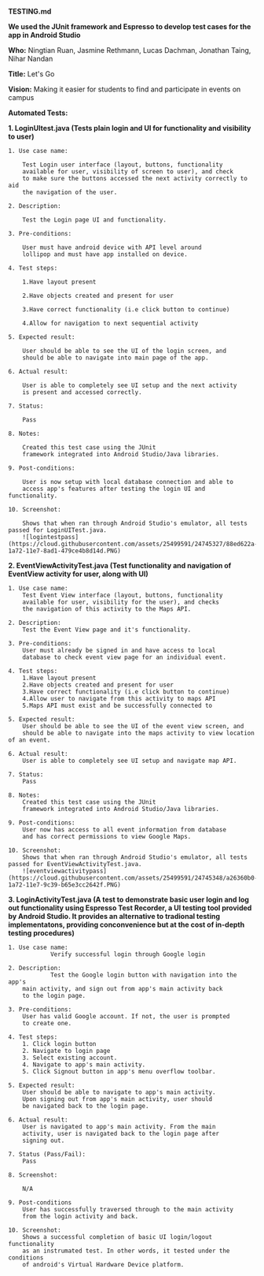 ****TESTING.md****

****We used the JUnit framework and Espresso to develop test cases for the app in Android Studio****


**Who:** Ningtian Ruan, Jasmine Rethmann, Lucas Dachman, Jonathan Taing, Nihar Nandan

**Title:** Let's Go

**Vision:** Making it easier for students to find and participate in events on campus

**Automated Tests:** 

**1. LoginUItest.java (Tests plain login and UI for functionality and visibility to user)**

	1. Use case name:
	
		Test Login user interface (layout, buttons, functionality 
		available for user, visibility of screen to user), and check 
		to make sure the buttons accessed the next activity correctly to aid
		the navigation of the user.
	
	2. Description:
	
		Test the Login page UI and functionality.
	
	3. Pre-conditions:
	
		User must have android device with API level around
		lollipop and must have app installed on device.
	
	4. Test steps:
	
		1.Have layout present
		
		2.Have objects created and present for user
		
		3.Have correct functionality (i.e click button to continue)
		
		4.Allow for navigation to next sequential activity
	
	5. Expected result:
	
		User should be able to see the UI of the login screen, and
		should be able to navigate into main page of the app.
	
	6. Actual result:
	
		User is able to completely see UI setup and the next activity
		is present and accessed correctly.
	
	7. Status:
	
		Pass
	
	8. Notes:
	
		Created this test case using the JUnit 
		framework integrated into Android Studio/Java libraries.
	
	9. Post-conditions:
	
		User is now setup with local database connection and able to
		access app's features after testing the login UI and functionality. 
	
	10. Screenshot:
	
		Shows that when ran through Android Studio's emulator, all tests passed for LoginUITest.java.
		![logintestpass](https://cloud.githubusercontent.com/assets/25499591/24745327/88ed622a-1a72-11e7-8ad1-479ce4b8d14d.PNG)
		
	

**2. EventViewActivityTest.java (Test functionality and navigation of EventView activity for user, along with UI)**

	1. Use case name:
		Test Event View interface (layout, buttons, functionality
		available for user, visibility for the user), and checks 
		the navigation of this activity to the Maps API.
	
	2. Description:
		Test the Event View page and it's functionality.
	
	3. Pre-conditions:
		User must already be signed in and have access to local 
		database to check event view page for an individual event.
	
	4. Test steps:
		1.Have layout present
		2.Have objects created and present for user
		3.Have correct functionality (i.e click button to continue)
		4.Allow user to navigate from this activity to maps API
		5.Maps API must exist and be successfully connected to
	
	5. Expected result:
		User should be able to see the UI of the event view screen, and
		should be able to navigate into the maps activity to view location of an event.
	
	6. Actual result:
		User is able to completely see UI setup and navigate map API.
	
	7. Status:
		Pass
	
	8. Notes:
		Created this test case using the JUnit 
		framework integrated into Android Studio/Java libraries.
	
	9. Post-conditions:
		User now has access to all event information from database
		and has correct permissions to view Google Maps.
	
	10. Screenshot:
		Shows that when ran through Android Studio's emulator, all tests passed for EventViewActivityTest.java.
		![eventviewactivitypass](https://cloud.githubusercontent.com/assets/25499591/24745348/a26360b0-1a72-11e7-9c39-b65e3cc2642f.PNG)



**3. LoginActivityTest.java (A test to demonstrate basic user login and log out functionality using Espresso Test Recorder, a UI testing tool provided by Android Studio. It provides an alternative to tradional testing implementatons, providing conconvenience but at the cost of in-depth testing procedures)**

	1. Use case name:
                Verify successful login through Google login

	2. Description:
                Test the Google login button with navigation into the app's
		main activity, and sign out from app's main activity back
		to the login page.
	
	3. Pre-conditions:
		User has valid Google account. If not, the user is prompted
		to create one.

	4. Test steps:
		1. Click login button
		2. Navigate to login page
		3. Select existing account.
		4. Navigate to app's main activity.
		5. Click Signout button in app's menu overflow toolbar.
	
	5. Expected result:
		User should be able to navigate to app's main activity.
		Upon signing out from app's main activity, user should
		be navigated back to the login page.

	6. Actual result:
		User is navigated to app's main activity. From the main
		activity, user is navigated back to the login page after
		signing out.
	
	7. Status (Pass/Fail):
		Pass

	8. Screenshot:
	
		N/A

	9. Post-conditions
		User has successfully traversed through to the main activity
		from the login activity and back.

	10. Screenshot:
		Shows a successful completion of basic UI login/logout functionality
		as an instrumated test. In other words, it tested under the conditions 
		of android's Virtual Hardware Device platform.


